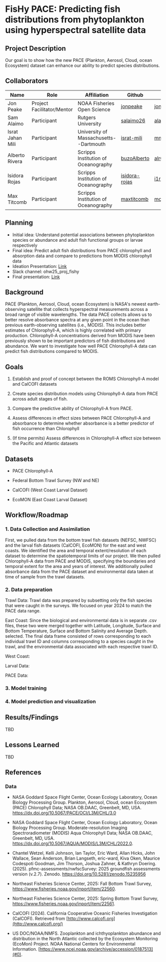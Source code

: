 # FisHy PACE: Predicting fish distributions from phytoplankton using hyperspectral satellite data

## Project Description

Our goal is to show how the new PACE (Plankton, Aerosol, Cloud, ocean Ecosystem) dataset can enhance our ability to predict species distributions.

## Collaborators

| Name             | Role                       | Affiliation                            |  Github        |  Email                     |
|------------------|----------------------------|----------------------------------------|--------------- |----------------------------|
| Jon Peake        | Project Facilitator/Mentor |NOAA Fisheries Open Science             |[jonpeake]([url](https://github.com/jonpeake))        |jonathan.peake@noaa.gov     |
| Sam Alaimo       | Participant                |Rutgers University                      |[salaimo26 ]([url](https://github.com/salaimo26))      |alaimo@marine.rutgers.edu   |
| Israt Jahan Mili | Participant                |University of Massachusetts--Dartmouth  |[israt-mili]([url](https://github.com/israt-mili))      |mmili@umassd.edu            |
| Alberto Rivera   | Participant                |Scripps Institution of Oceanography       |[buzoAlberto]([url](https://github.com/buzoAlberto))     |alr052@ucsd.edu             | 
| Isidora Rojas    | Participant                |Scripps Institution of Oceanography       |[isidora-rojas ]([url](https://github.com/isidora-rojas))  |i1rojas@ucsd.edu            |  
| Max Titcomb      | Participant                |Scripps Institution of Oceanography       |[maxtitcomb]([url](https://github.com/maxtitcomb))      |mctitcomb@ucsd.edu          |


## Planning

-   Initial idea: Understand potential associations between phytoplankton species or abundance and adult fish functional groups or larvae respectively
-   Final idea: Predict adult fish distributions from PACE chlorophyll and absorption data and compare to predictions from MODIS chlorophyll data
-   Ideation Presentation: [Link](https://docs.google.com/presentation/d/1oRBbjYOHBqAwBdsVWctXN-ScwihK1mItiyZXgEEFPC4/edit?usp=sharing)
-   Slack channel: ohw25_proj_fishy
-   Final presentation: [Link]([url](https://docs.google.com/presentation/d/1oRBbjYOHBqAwBdsVWctXN-ScwihK1mItiyZXgEEFPC4/edit?usp=sharing))

## Background

PACE (Plankton, Aerosol, Cloud, ocean Ecosystem) is NASA's newest earth-observing satellite that collects hyperspectral measurements across a broad range of visible wavelengths. The data PACE collects allows us to better resolve absorbance spectra at any given point in the ocean than previous earth-observing satellites (i.e., MODIS). This includes better estimates of Chlorophyll-A, which is highly correlated with primary production. Chlorophyll-A concentrations derived from MODIS have been previously shown to be important predictors of fish distributions and abundance. We want to investigate how well PACE Chlorophyll-A data can predict fish distributions compared to MODIS.

## Goals

1.  Establish and proof of concept between the ROMS Chlorophyll-A model and CalCOFI datasets

2.  Create species distribution models using Chlorophyll-A data from PACE across adult stages of fish.

3.  Compare the predictive ability of Chlorophyll-A from PACE.

4.  Assess differences in effect sizes between PACE Chlorophyll-A and absorbance to determine whether absorbance is a better predictor of fish occurrence than Chlorophyll

5.  (If time permits) Assess differences in Chlorophyll-A effect size between the Pacific and Atlantic datasets

## Datasets

-   PACE Chlorophyll-A

-   Federal Bottom Trawl Survey (NW and NE)

-   CalCOFI (West Coast Larval Dataset)

-   EcoMON (East Coast Larval Dataset)

## Workflow/Roadmap

### 1.  Data Collection and Assimilation 

First, we pulled data from the bottom trawl fish datasets (NEFSC, NWFSC) and the larval fish datasets (CalCOFI, EcoMON) for the east and west coasts. We identified the area and temporal extent/resolution of each dataset to determine the spatiotemporal limits of our project. We then pulled Chlorophyll-A data from PACE and MODIS, specifying the boundaries and temporal extent for the area and years of interest. We additionally pulled absorbance data from the PACE dataset and environmental data taken at time of sample from the trawl datasets.

### 2. Data preparation

Trawl Data: Trawl data was prepared by subsetting only the fish species that were caught in the surveys. We focused on year 2024 to match the PACE data range. 
  
  East Coast: Since the biological and environmental data is in separate .csv files, these two were merged together with Latitude, Longitude, Surface and Bottom Temperature, Surface and Bottom Salinity and Average Depth.
  selected. The final data frame consisted of rows corresponding to each individual trawl ID and columns corresponding to a species caught in the trawl, and the environmental data associated with each respective trawl ID.

  West Coast: 
  
Larval Data: 

PACE Data: 

### 3. Model training

### 4. Model prediction and visualization

## Results/Findings

TBD

## Lessons Learned

TBD

## References

### Data

-   NASA Goddard Space Flight Center, Ocean Ecology Laboratory, Ocean Biology Processing Group. Plankton, Aerosol, Cloud, ocean Ecosystem (PACE) Chlorophyll Data; NASA OB.DAAC, Greenbelt, MD, USA. <https://dx.doi.org/10.5067/PACE/OCI/L3M/CHL/3.0>

-   NASA Goddard Space Flight Center, Ocean Ecology Laboratory, Ocean Biology Processing Group. Moderate-resolution Imaging Spectroradiometer (MODIS) Aqua Chlorophyll Data; NASA OB.DAAC, Greenbelt, MD, USA. <https://dx.doi.org/10.5067/AQUA/MODIS/L3M/CHL/2022.0>.

-   Chantel Wetzel, Kelli Johnson, Ian Taylor, Eric Ward, Allan Hicks, John Wallace, Sean Anderson, Brian Langseth, eric-ward, Kiva Oken, Maurice Codespoti Goodman, Jim Thorson, Joshua Zahner, & Kathryn Doering. (2025). pfmc-assessments/nwfscSurvey: 2025 groundfish assessments version (v.2.7). Zenodo. https://doi.org/10.5281/zenodo.15235956

-  Northeast Fisheries Science Center, 2025: Fall Bottom Trawl Survey, https://www.fisheries.noaa.gov/inport/item/22560.

-  Northeast Fisheries Science Center, 2025: Spring Bottom Trawl Survey, https://www.fisheries.noaa.gov/inport/item/22561.

-   CalCOFI (2024). California Cooperative Oceanic Fisheries Investigation (CalCOFI). Retrieved from [http://www.calcofi.org](http://www.calcofi.org/)

-   US DOC/NOAA/NMFS. Zooplankton and ichthyoplankton abundance and distribution in the North Atlantic collected by the Ecosystem Monitoring (EcoMon) Project. NOAA National Centers for Environmental Information. [https://www.ncei.noaa.gov/archive/accession/0187513](#0).
